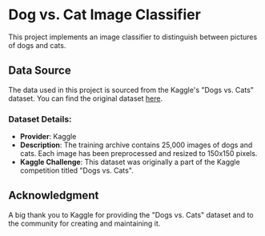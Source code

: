 # Dog vs. Cat Image Classifier

This project implements an image classifier to distinguish between pictures of dogs and cats.

## Data Source

The data used in this project is sourced from the Kaggle's "Dogs vs. Cats" dataset. You can find the original dataset [here](https://www.kaggle.com/c/dogs-vs-cats/data).

### Dataset Details:
- **Provider**: Kaggle
- **Description**: The training archive contains 25,000 images of dogs and cats. Each image has been preprocessed and resized to 150x150 pixels.
- **Kaggle Challenge**: This dataset was originally a part of the Kaggle competition titled "Dogs vs. Cats".

## Acknowledgment

A big thank you to Kaggle for providing the "Dogs vs. Cats" dataset and to the community for creating and maintaining it.

